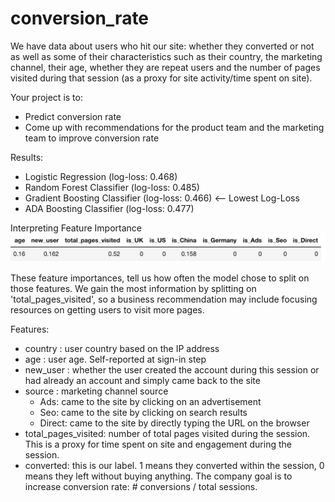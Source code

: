# conversion_rate

We have data about users who hit our site: whether they converted or not as well as some of their characteristics such as their country, the marketing channel, their age, whether they are repeat users and the number of pages visited during that session (as a proxy for site activity/time spent on site).

Your project is to:
* Predict conversion rate
* Come up with recommendations for the product team and the marketing team to improve conversion rate

Results:
* Logistic Regression (log-loss: 0.468)
* Random Forest Classifier (log-loss: 0.485)
* Gradient Boosting Classifier (log-loss: 0.466) <-- Lowest Log-Loss
* ADA Boosting Classifier (log-loss: 0.477)  

Interpreting Feature Importance
![Feature Importances in Gradient Boosting model](data/feature_importances.png?raw=true "Feature Importances in Gradient Boosting Model")

These feature importances, tell us how often the model chose to split on those features.  We gain the most information by splitting on 'total_pages_visited', so a business recommendation may include focusing resources on getting users to visit more pages. 

Features:
* country : user country based on the IP address
* age : user age. Self-reported at sign-in step
* new_user : whether the user created the account during this session or had already an
account and simply came back to the site
* source : marketing channel source
  * Ads: came to the site by clicking on an advertisement
  * Seo: came to the site by clicking on search results
  * Direct: came to the site by directly typing the URL on the browser
* total_pages_visited: number of total pages visited during the session. This is a proxy for
time spent on site and engagement during the session.
* converted: this is our label. 1 means they converted within the session, 0 means they left
without buying anything. The company goal is to increase conversion rate: # conversions
/ total sessions.


